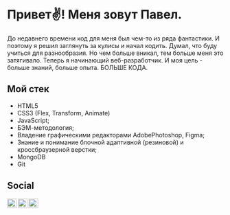 # Привет✌! Меня зовут Павел.

До недавнего времени код для меня был чем-то из ряда фантастики. 
И поэтому я решил заглянуть за кулисы и начал кодить.
Думал, что буду учиться для разнообразия. Но чем больше вникал, тем больше меня это затягивало.
Теперь я начинающий веб-разработчик. И моя цель - больше знаний, больше опыта. БОЛЬШЕ КОДА.

## Мой стек
- HTML5
- CSS3 (Flex, Transform, Animate)
- JavaScript;
- БЭМ-методология;
- Владение графическими редакторами AdobePhotoshop, Figma;
- Знание и понимание блочной адаптивной (резиновой) и кроссбраузерной верстки;
- MongoDB
- Git


## Social
[<img align="left" width="22px" alt="javeoff | Telegram" src="https://simpleicons.org/icons/telegram.svg" />](https://t.me/agent1177)
[<img align="left" width="22px" alt="javeoff | VK" src="https://simpleicons.org/icons/vk.svg" />](https://vk.com/id106135958)
[<img align="left" width="22px" alt="javeoff | Instagram" src="https://simpleicons.org/icons/instagram.svg" />](https://www.instagram.com/agent_cherkasov/)

